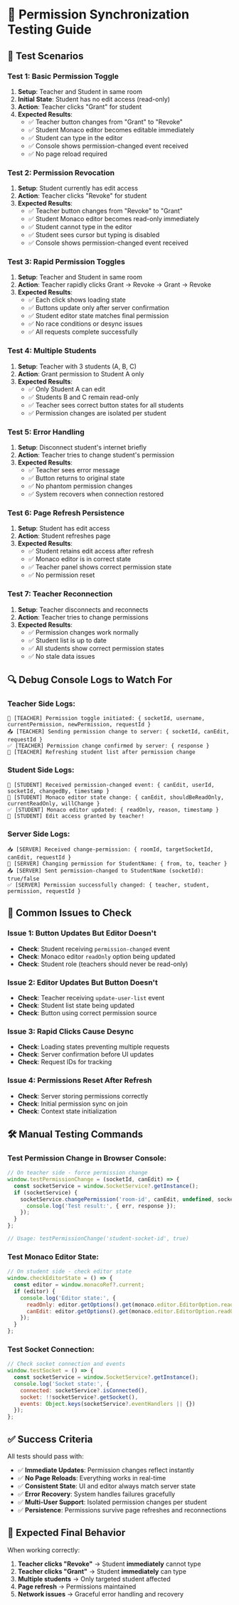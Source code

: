 # 🧪 Permission Synchronization Testing Guide

## 🎯 **Test Scenarios**

### **Test 1: Basic Permission Toggle**
1. **Setup**: Teacher and Student in same room
2. **Initial State**: Student has no edit access (read-only)
3. **Action**: Teacher clicks "Grant" for student
4. **Expected Results**:
   - ✅ Teacher button changes from "Grant" to "Revoke"
   - ✅ Student Monaco editor becomes editable immediately
   - ✅ Student can type in the editor
   - ✅ Console shows permission-changed event received
   - ✅ No page reload required

### **Test 2: Permission Revocation**
1. **Setup**: Student currently has edit access
2. **Action**: Teacher clicks "Revoke" for student
3. **Expected Results**:
   - ✅ Teacher button changes from "Revoke" to "Grant"
   - ✅ Student Monaco editor becomes read-only immediately
   - ✅ Student cannot type in the editor
   - ✅ Student sees cursor but typing is disabled
   - ✅ Console shows permission-changed event received

### **Test 3: Rapid Permission Toggles**
1. **Setup**: Teacher and Student in same room
2. **Action**: Teacher rapidly clicks Grant → Revoke → Grant → Revoke
3. **Expected Results**:
   - ✅ Each click shows loading state
   - ✅ Buttons update only after server confirmation
   - ✅ Student editor state matches final permission
   - ✅ No race conditions or desync issues
   - ✅ All requests complete successfully

### **Test 4: Multiple Students**
1. **Setup**: Teacher with 3 students (A, B, C)
2. **Action**: Grant permission to Student A only
3. **Expected Results**:
   - ✅ Only Student A can edit
   - ✅ Students B and C remain read-only
   - ✅ Teacher sees correct button states for all students
   - ✅ Permission changes are isolated per student

### **Test 5: Error Handling**
1. **Setup**: Disconnect student's internet briefly
2. **Action**: Teacher tries to change student's permission
3. **Expected Results**:
   - ✅ Teacher sees error message
   - ✅ Button returns to original state
   - ✅ No phantom permission changes
   - ✅ System recovers when connection restored

### **Test 6: Page Refresh Persistence**
1. **Setup**: Student has edit access
2. **Action**: Student refreshes page
3. **Expected Results**:
   - ✅ Student retains edit access after refresh
   - ✅ Monaco editor is in correct state
   - ✅ Teacher panel shows correct permission state
   - ✅ No permission reset

### **Test 7: Teacher Reconnection**
1. **Setup**: Teacher disconnects and reconnects
2. **Action**: Teacher tries to change permissions
3. **Expected Results**:
   - ✅ Permission changes work normally
   - ✅ Student list is up to date
   - ✅ All students show correct permission states
   - ✅ No stale data issues

## 🔍 **Debug Console Logs to Watch For**

### **Teacher Side Logs**:
```
🔄 [TEACHER] Permission toggle initiated: { socketId, username, currentPermission, newPermission, requestId }
📤 [TEACHER] Sending permission change to server: { socketId, canEdit, requestId }
✅ [TEACHER] Permission change confirmed by server: { response }
🔄 [TEACHER] Refreshing student list after permission change
```

### **Student Side Logs**:
```
📨 [STUDENT] Received permission-changed event: { canEdit, userId, socketId, changedBy, timestamp }
📝 [STUDENT] Monaco editor state change: { canEdit, shouldBeReadOnly, currentReadOnly, willChange }
✅ [STUDENT] Monaco editor updated: { readOnly, reason, timestamp }
🎉 [STUDENT] Edit access granted by teacher!
```

### **Server Side Logs**:
```
📥 [SERVER] Received change-permission: { roomId, targetSocketId, canEdit, requestId }
🔄 [SERVER] Changing permission for StudentName: { from, to, teacher }
📤 [SERVER] Sent permission-changed to StudentName (socketId): true/false
✅ [SERVER] Permission successfully changed: { teacher, student, permission, requestId }
```

## 🚨 **Common Issues to Check**

### **Issue 1: Button Updates But Editor Doesn't**
- **Check**: Student receiving `permission-changed` event
- **Check**: Monaco editor `readOnly` option being updated
- **Check**: Student role (teachers should never be read-only)

### **Issue 2: Editor Updates But Button Doesn't**
- **Check**: Teacher receiving `update-user-list` event
- **Check**: Student list state being updated
- **Check**: Button using correct permission source

### **Issue 3: Rapid Clicks Cause Desync**
- **Check**: Loading states preventing multiple requests
- **Check**: Server confirmation before UI updates
- **Check**: Request IDs for tracking

### **Issue 4: Permissions Reset After Refresh**
- **Check**: Server storing permissions correctly
- **Check**: Initial permission sync on join
- **Check**: Context state initialization

## 🛠️ **Manual Testing Commands**

### **Test Permission Change in Browser Console**:
```javascript
// On teacher side - force permission change
window.testPermissionChange = (socketId, canEdit) => {
  const socketService = window.SocketService?.getInstance();
  if (socketService) {
    socketService.changePermission('room-id', canEdit, undefined, socketId, (err, response) => {
      console.log('Test result:', { err, response });
    });
  }
};

// Usage: testPermissionChange('student-socket-id', true)
```

### **Test Monaco Editor State**:
```javascript
// On student side - check editor state
window.checkEditorState = () => {
  const editor = window.monacoRef?.current;
  if (editor) {
    console.log('Editor state:', {
      readOnly: editor.getOptions().get(monaco.editor.EditorOption.readOnly),
      canEdit: editor.getOptions().get(monaco.editor.EditorOption.readOnly) === false
    });
  }
};
```

### **Test Socket Connection**:
```javascript
// Check socket connection and events
window.testSocket = () => {
  const socketService = window.SocketService?.getInstance();
  console.log('Socket state:', {
    connected: socketService?.isConnected(),
    socket: !!socketService?.getSocket(),
    events: Object.keys(socketService?.eventHandlers || {})
  });
};
```

## ✅ **Success Criteria**

All tests should pass with:
- ✅ **Immediate Updates**: Permission changes reflect instantly
- ✅ **No Page Reloads**: Everything works in real-time
- ✅ **Consistent State**: UI and editor always match server state
- ✅ **Error Recovery**: System handles failures gracefully
- ✅ **Multi-User Support**: Isolated permission changes per student
- ✅ **Persistence**: Permissions survive page refreshes and reconnections

## 🎉 **Expected Final Behavior**

When working correctly:
1. **Teacher clicks "Revoke"** → Student **immediately** cannot type
2. **Teacher clicks "Grant"** → Student **immediately** can type
3. **Multiple students** → Only targeted student affected
4. **Page refresh** → Permissions maintained
5. **Network issues** → Graceful error handling and recovery
